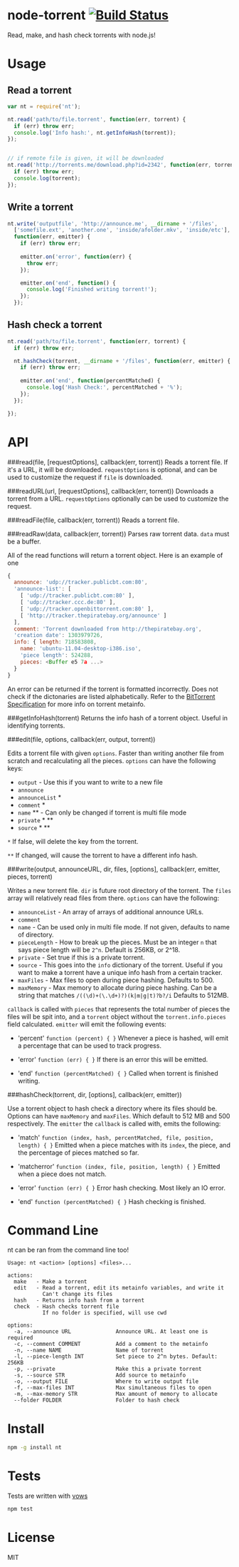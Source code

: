 # node-torrent [![Build Status](https://secure.travis-ci.org/fent/node-torrent.png)](http://travis-ci.org/fent/node-torrent)

Read, make, and hash check torrents with node.js!

# Usage

## Read a torrent

```javascript
var nt = require('nt');

nt.read('path/to/file.torrent', function(err, torrent) {
  if (err) throw err;
  console.log('Info hash:', nt.getInfoHash(torrent));
});


// if remote file is given, it will be downloaded
nt.read('http://torrents.me/download.php?id=2342', function(err, torrent) {
  if (err) throw err;
  console.log(torrent);
});
```

## Write a torrent

```javascript
nt.write('outputfile', 'http://announce.me', __dirname + '/files',
  ['somefile.ext', 'another.one', 'inside/afolder.mkv', 'inside/etc'],
  function(err, emitter) {
    if (err) throw err;
    
    emitter.on('error', function(err) {
      throw err;
    });

    emitter.on('end', function() {
      console.log('Finished writing torrent!');
    });
  });
```

## Hash check a torrent

```javascript
nt.read('path/to/file.torrent', function(err, torrent) {
  if (err) throw err;

  nt.hashCheck(torrent, __dirname + '/files', function(err, emitter) {
    if (err) throw err;
    
    emitter.on('end', function(percentMatched) {
      console.log('Hash Check:', percentMatched + '%');
    });
  });

});
```


# API

###read(file, [requestOptions], callback(err, torrent))
Reads a torrent file. If it's a URL, it will be downloaded. `requestOptions` is optional, and can be used to customize the request if `file` is downloaded.

###readURL(url, [requestOptions], callback(err, torrent))
Downloads a torrent from a URL. `requestOptions` optionally can be used to customize the request.

###readFile(file, callback(err, torrent))
Reads a torrent file.

###readRaw(data, callback(err, torrent))
Parses raw torrent data. `data` must be a buffer.

All of the read functions will return a torrent object. Here is an example of one

```javascript
{
  announce: 'udp://tracker.publicbt.com:80',
  'announce-list': [
    [ 'udp://tracker.publicbt.com:80' ],
    [ 'udp://tracker.ccc.de:80' ],
    [ 'udp://tracker.openbittorrent.com:80' ],
    [ 'http://tracker.thepiratebay.org/announce' ]
  ],
  comment: 'Torrent downloaded from http://thepiratebay.org',
  'creation date': 1303979726,
  info: { length: 718583808,
    name: 'ubuntu-11.04-desktop-i386.iso',
    'piece length': 524288,
    pieces: <Buffer e5 7a ...>
  }
}
```

An error can be returned if the torrent is formatted incorrectly. Does not check if the dictonaries are listed alphabetically. Refer to the [BitTorrent Specification](http://wiki.theory.org/BitTorrentSpecification) for more info on torrent metainfo.

###getInfoHash(torrent)
Returns the info hash of a torrent object. Useful in identifying torrents.

###edit(file, options, callback(err, output, torrent))

Edits a torrent file with given `options`. Faster than writing another file from scratch and recalculating all the pieces. `options` can have the following keys:

* `output` - Use this if you want to write to a new file
* `announce`
* `announceList` *
* `comment` *
* `name` ** - Can only be changed if torrent is multi file mode
* `private` * **
* `source` * **

`*` If false, will delete the key from the torrent.

`**` If changed, will cause the torrent to have a different info hash.

###write(output, announceURL, dir, files, [options], callback(err, emitter, pieces, torrent)

Writes a new torrent file. `dir` is future root directory of the torrent. The `files` array will relatively read files from there. `options` can have the following:

* `announceList` - An array of arrays of additional announce URLs.
* `comment`
* `name` - Can be used only in multi file mode. If not given, defaults to name of directory.
* `pieceLength` - How to break up the pieces. Must be an integer `n` that says piece length will be `2^n`. Default is 256KB, or 2^18.
* `private` - Set true if this is a private torrent.
* `source` - This goes into the `info` dictionary of the torrent. Useful if you want to make a torrent have a unique info hash from a certain tracker.
* `maxFiles` - Max files to open during piece hashing. Defaults to 500.
* `maxMemory` - Max memory to allocate during piece hashing. Can be a string that matches `/((\d)+(\.\d+)?)(k|m|g|t)?b?/i` Defaults to 512MB.

`callback` is called with `pieces` that represents the total number of pieces the files will be spit into, and a `torrent` object without the `torrent.info.pieces` field calculated. `emitter` will emit the following events:

* 'percent' `function (percent) { }`
Whenever a piece is hashed, will emit a percentage that can be used to track progress.

* 'error' `function (err) { }`
If there is an error this will be emitted.

* 'end' `function (percentMatched) { }`
Called when torrent is finished writing.

###hashCheck(torrent, dir, [options], callback(err, emitter))

Use a torrent object to hash check a directory where its files should be. Options can have `maxMemory` and `maxFiles`. Which default to 512 MB and 500 respectively. The `emitter` the `callback` is called with, emits the following:

* 'match' `function (index, hash, percentMatched, file, position, length) { }`
Emitted when a piece matches with its `index`, the piece, and the percentage of pieces matched so far.

* 'matcherror' `function (index, file, position, length) { }`
Emitted when a piece does not match.

* 'error' `function (err) { }`
Error hash checking. Most likely an IO error.

* 'end' `function (percentMatched) { }`
Hash checking is finished.


# Command Line
nt can be ran from the command line too!

    Usage: nt <action> [options] <files>...

    actions:
      make   - Make a torrent
      edit   - Read a torrent, edit its metainfo variables, and write it
               Can't change its files
      hash   - Returns info hash from a torrent
      check  - Hash checks torrent file
               If no folder is specified, will use cwd

    options:
      -a, --announce URL              Announce URL. At least one is required
      -c, --comment COMMENT           Add a comment to the metainfo
      -n, --name NAME                 Name of torrent
      -l, --piece-length INT          Set piece to 2^n bytes. Default: 256KB
      -p, --private                   Make this a private torrent
      -s, --source STR                Add source to metainfo
      -o, --output FILE               Where to write output file
      -f, --max-files INT             Max simultaneous files to open
      -m, --max-memory STR            Max amount of memory to allocate
      --folder FOLDER                 Folder to hash check


# Install

```bash
npm -g install nt
```


# Tests
Tests are written with [vows](http://vowsjs.org/)

```bash
npm test
```


# License

MIT
